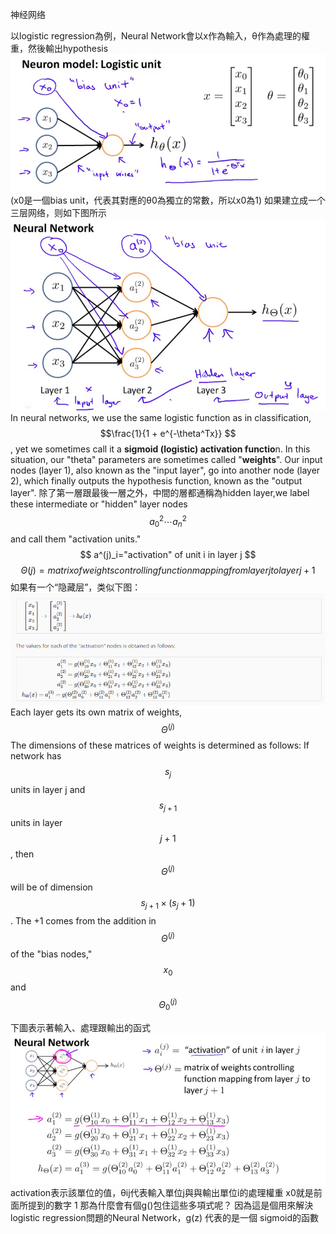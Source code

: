 神经网络

以logistic regression為例，Neural Network會以x作為輸入，θ作為處理的權重，然後輸出hypothesis
![](/机器学习/images/27.png)
(x0是一個bias unit，代表其對應的θ0為獨立的常數，所以x0為1)
如果建立成一个三层网络，则如下图所示
![](/机器学习/images/28.png)
 In neural networks, we use the same logistic function as in classification,$$\frac{1}{1 + e^{-\theta^Tx}} $$, yet we sometimes call it a **sigmoid (logistic) activation functio**n. In this situation, our "theta" parameters are sometimes called "**weights**".
Our input nodes (layer 1), also known as the "input layer", go into another node (layer 2), which finally outputs the hypothesis function, known as the "output layer".
除了第一層跟最後一層之外，中間的層都通稱為hidden layer,we label these intermediate or "hidden" layer nodes $$a^2_0 \cdots a^2_n $$ and call them "activation units."
$$
a^(j)_i="activation" of unit i in layer j
$$
$$
Θ(j)=matrix of weights controlling function mapping from layer j to layer j+1
$$
如果有一个“隐藏层”，类似下图：
![](/机器学习/images/30.png)
Each layer gets its own matrix of weights, $$\Theta^{(j)}$$
The dimensions of these matrices of weights is determined as follows:
If network has $$s_j$$ units in layer j and $$s_{j+1}$$ units in layer $$j+1$$, then $$\Theta^{(j)}$$ will be of dimension $$s_{j+1} \times (s_j + 1)$$.
The +1 comes from the addition in $$\Theta^{(j)}$$ of the "bias nodes," $$x_0$$ and $$\Theta_0^{(j)}$$

下圖表示著輸入、處理跟輸出的函式
![](/机器学习/images/29.png)
activation表示該單位的值，θij代表輸入單位j與與輸出單位i的處理權重
x0就是前面所提到的數字 1
那為什麼會有個g()包住這些多項式呢？
因為這是個用來解決 logistic regression問題的Neural Network，g(z) 代表的是一個 sigmoid的函數